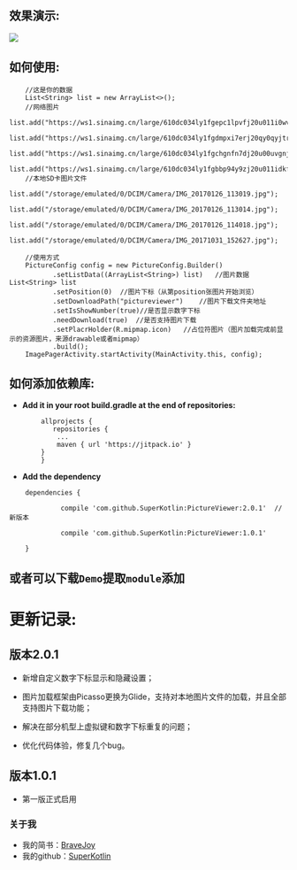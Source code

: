 ## 效果演示:

![](/art/PictureViewer.gif)

## 如何使用:

        //这是你的数据
        List<String> list = new ArrayList<>();
        //网络图片
        list.add("https://ws1.sinaimg.cn/large/610dc034ly1fgepc1lpvfj20u011i0wv.jpg");
        list.add("https://ws1.sinaimg.cn/large/610dc034ly1fgdmpxi7erj20qy0qyjtr.jpg");
        list.add("https://ws1.sinaimg.cn/large/610dc034ly1fgchgnfn7dj20u00uvgnj.jpg");
        list.add("https://ws1.sinaimg.cn/large/610dc034ly1fgbbp94y9zj20u011idkf.jpg");
        //本地SD卡图片文件
        list.add("/storage/emulated/0/DCIM/Camera/IMG_20170126_113019.jpg");
        list.add("/storage/emulated/0/DCIM/Camera/IMG_20170126_113014.jpg");
        list.add("/storage/emulated/0/DCIM/Camera/IMG_20170126_114018.jpg");
        list.add("/storage/emulated/0/DCIM/Camera/IMG_20171031_152627.jpg");

		//使用方式
      	PictureConfig config = new PictureConfig.Builder()
               .setListData((ArrayList<String>) list)	//图片数据List<String> list
               .setPosition(0)	//图片下标（从第position张图片开始浏览）
               .setDownloadPath("pictureviewer")	//图片下载文件夹地址
               .setIsShowNumber(true)//是否显示数字下标
               .needDownload(true)	//是否支持图片下载
               .setPlacrHolder(R.mipmap.icon)	//占位符图片（图片加载完成前显示的资源图片，来源drawable或者mipmap）
               .build();
       	ImagePagerActivity.startActivity(MainActivity.this, config);


## 如何添加依赖库:

 - **Add it in your root build.gradle at the end of repositories:**

```
	    allprojects {
		   repositories {
			...
			maven { url 'https://jitpack.io' }
		}
	    }
```


 -  **Add the dependency**
```
	dependencies {

	         compile 'com.github.SuperKotlin:PictureViewer:2.0.1'  //新版本

	         compile 'com.github.SuperKotlin:PictureViewer:1.0.1'	

	}

```


## 或者可以下载`Demo`提取`module`添加

# 更新记录:
## 版本2.0.1
 - 新增自定义数字下标显示和隐藏设置；

 - 图片加载框架由Picasso更换为Glide，支持对本地图片文件的加载，并且全部支持图片下载功能；

 - 解决在部分机型上虚拟键和数字下标重复的问题；

 - 优化代码体验，修复几个bug。


## 版本1.0.1
 - 第一版正式启用

### 关于我
 - 我的简书：[BraveJoy](http://www.jianshu.com/users/c96d2a9d160f/timeline)
 - 我的github：[SuperKotlin](https://github.com/SuperKotlin)